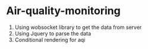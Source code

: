 # Air-quality-monitoring
 1) Using wobsocket library to get the data from server
 2) Using Jquery to parse the data
 3) Conditional rendering for aqi
